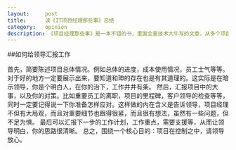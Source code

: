 ```yaml
---
layout:		post
title:		读《IT项目经理那些事》总结
category:	opinion
description: 《项目经理那些事》是一本不错的书，里面全是技术大牛写的文章，从多个项目实例分析出如何该一个项目管理者
---
```


##如何给领导汇报工作

首先，简要陈述项目总体情况。例如总体的进度，成本使用情况，员工士气等等。对于好的地方一定要展示出来，要知道和珅的存在也是有其道理的。这实际是在暗示领导，你是个明白人，在你的治下，工作井井有条。
然后，汇报项目中的大事，以及你的对策。比如重要员工的离职，项目的里程碑，客户领导的检查等等，同时一定要记得说一下你准备怎样应对。这样做的内在含义是告诉领导，项目经理不但有大局观，而且对重要细节也跟得很紧，而且很有想法，虽然有一些问题，但不足为惧。
最后可以汇报下一步的工作计划，工作重点，需要支援等，从而让领导明白，你的思路很清晰。
总之，围绕一个核心目的：项目在控制之中，请领导放心。